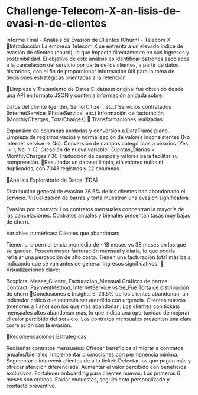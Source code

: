 # Challenge-Telecom-X-an-lisis-de-evasi-n-de-clientes
Informe Final - Análisis de Evasión de Clientes (Churn) - Telecom X 🔹Introducción La empresa Telecom X se enfrenta a un elevado índice de evasión de clientes (churn), lo que impacta directamente en sus ingresos y sostenibilidad. El objetivo de este análisis es identificar patrones asociados a la cancelación del servicio por parte de los clientes, a partir de datos históricos, con el fin de proporcionar información útil para la toma de decisiones estratégicas orientadas a la retención.

🔹Limpieza y Tratamiento de Datos El dataset original fue obtenido desde una API en formato JSON y contenía información anidada sobre:

Datos del cliente (gender, SeniorCitizen, etc.)
Servicios contratados (InternetService, PhoneService, etc.)
Información de facturación (MonthlyCharges, TotalCharges)
🔹 Transformaciones realizadas:

Expansión de columnas anidadas y conversión a DataFrame plano.
Limpieza de registros vacíos y normalización de valores inconsistentes (No internet service → No).
Conversión de campos categóricos a binarios (Yes → 1, No → 0).
Creación de nueva variable: Cuentas_Diarias = MonthlyCharges / 30
Traducción de campos y valores para facilitar su comprensión.
🔹Resultado: un dataset limpio, sin valores nulos ni duplicados, con 7043 registros y 22 columnas.

🔹Análisis Exploratorio de Datos (EDA)

Distribución general de evasión 26.5% de los clientes han abandonado el servicio. Visualización de barras y torta muestran una evasión significativa.

Evasión por contrato: Los contratos mensuales concentran la mayoría de las cancelaciones. Contratos anuales y bienales presentan tasas muy bajas de churn.

Variables numéricas: Clientes que abandonan:

Tienen una permanencia promedio de ~18 meses vs 38 meses en los que se quedan.
Poseen mayor facturación mensual y diaria, lo que podría reflejar una percepción de alto costo.
Tienen una facturación total más baja, indicando que se van antes de generar ingresos significativos.
🔹 Visualizaciones clave:

Boxplots: Meses_Cliente, Facturacion_Mensual
Gráficos de barras: Contract, PaymentMethod, InternetService vs Se_Fue
Torta de distribución de churn
🔹Conclusiones e Insights El 26.5% de los clientes abandonan, un indicador crítico que necesita ser atendido con urgencia. Clientes nuevos (menores a 1 año) son los que más abandonan. Los clientes con tickets mensuales altos abandonan más, lo que indica una oportunidad de mejorar el valor percibido del servicio. Los contratos mensuales presentan una clara correlación con la evasión.

🔹Recomendaciones Estratégicas

Rediseñar contratos mensuales:
Ofrecer beneficios al migrar a contratos anuales/bienales.
Implementar promociones con permanencia mínima.
Segmentar e intervenir clientes de alto ticket: Detectar los que pagan más y ofrecer atención diferenciada. Aumentar el valor percibido con beneficios exclusivos.
Fortalecer onboarding para clientes nuevos: Los primeros 6 meses son críticos. Enviar encuestas, seguimiento personalizado y contacto preventivo.
